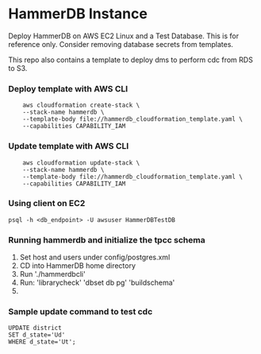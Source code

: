# HammerDB Instance

Deploy HammerDB on AWS EC2 Linux and a Test Database. This is for reference only. 
Consider removing database secrets from templates.

This repo also contains a template to deploy dms to perform cdc from RDS to S3. 

### Deploy template with AWS CLI
```
    aws cloudformation create-stack \
    --stack-name hammerdb \
    --template-body file://hammerdb_cloudformation_template.yaml \
    --capabilities CAPABILITY_IAM
```
### Update template with AWS CLI

```
    aws cloudformation update-stack \
    --stack-name hammerdb \
    --template-body file://hammerdb_cloudformation_template.yaml \
    --capabilities CAPABILITY_IAM
```

### Using client on EC2

```
psql -h <db_endpoint> -U awsuser HammerDBTestDB
```

### Running hammerdb and initialize the tpcc schema
1. Set host and users under config/postgres.xml
2. CD into HammerDB home directory
3. Run './hammerdbcli'
3. Run: 
    'librarycheck'
    'dbset db pg'
    'buildschema'
4. 

### Sample update command to test cdc
```
UPDATE district 
SET d_state='Ud' 
WHERE d_state='Ut';
```